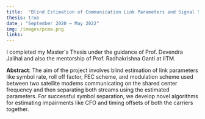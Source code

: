 ```yaml
---
title:  "Blind Estimation of Communication Link Parameters and Signal Separation of Co- Frequency Signals  in Wireless Communication."
thesis: true
date_: "September 2020 – May 2022"
img: /images/pcma.png
links:
---
```

I completed my Master's Thesis under the guidance of Prof. Devendra Jalihal and also the mentorship of Prof. Radhakrishna Ganti at IITM.

**Abstract**: 
The aim of the project involves blind estimation of link parameters like symbol rate, roll off factor, FEC scheme, 
and modulation scheme used between two satellite modems communicating on the shared center frequency and then separating both streams using the estimated parameters. For successful symbol separation, we develop novel algorithms for estimating impairments like CFO and timing offsets of both the carriers together.

